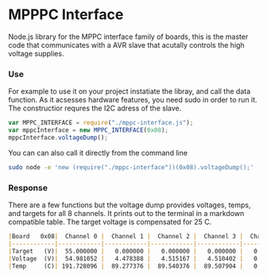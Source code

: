 # MPPPC Interface
Node.js library for the MPPC interface family of boards, this is the master code that communicates with a AVR slave that acutally controls the high voltage supplies. 

### Use

For example to use it on your project instatiate the libray, and call the data function. As it acsesses hardware features, you need sudo in order to run it. The constructior requres the I2C adress of the slave.
```js
var MPPC_INTERFACE = require("./mppc-interface.js");
var mppcInterface = new MPPC_INTERFACE(0x08);
mppcInterface.voltageDump();
```

You can can also call it directly from the command line 

```bash
sudo node -e 'new (require("./mppc-interface"))(0x08).voltageDump();'
```

### Response
There are a few functions but the voltage dump provides voltages, temps, and targets for all 8 channels. It prints out to the terminal in a markdown compatible table. The target voltage is compensated for 25 C.
```md
|Board   0x08|  Channel 0 |  Channel 1 |  Channel 2 |  Channel 3 |  Channel 4 |  Channel 5 |  Channel 6 |  Channel 7 |
|------------|------------|------------|------------|------------|------------|------------|------------|------------|
|Target   (V)|  55.000000 |   0.000000 |   0.000000 |   0.000000 |   0.000000 |   0.000000 |   0.000000 |   0.000000 |
|Voltage  (V)|  54.981052 |   4.478388 |   4.515167 |   4.510402 |   0.000000 |   0.000000 |   0.000000 |   0.000000 |
|Temp     (C)| 191.728096 |  89.277376 |  89.540376 |  89.507904 |   0.000000 |   0.000000 |   0.000000 |   0.000000 |
```